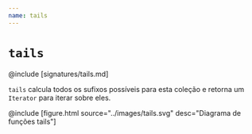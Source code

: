 ```yaml
---
name: tails
---
```


# `tails`

@include [signatures/tails.md]

`tails` calcula todos os sufixos possíveis para esta coleção e retorna um `Iterator` para iterar sobre eles.

@include [figure.html source="../images/tails.svg" desc="Diagrama de funções tails"]
